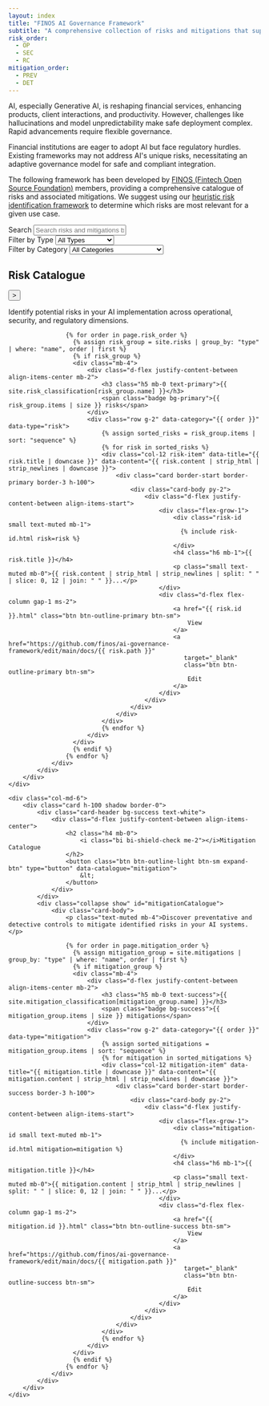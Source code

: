 ```yaml
---
layout: index
title: "FINOS AI Governance Framework"
subtitle: "A comprehensive collection of risks and mitigations that support on-boarding, development of, and running Generative AI solutions"
risk_order:
  - OP
  - SEC
  - RC
mitigation_order:
  - PREV
  - DET
---
```


AI, especially Generative AI, is reshaping financial services, enhancing products, client interactions, and productivity. However, challenges like hallucinations and model unpredictability make safe deployment complex. Rapid advancements require flexible governance.

Financial institutions are eager to adopt AI but face regulatory hurdles. Existing frameworks may not address AI's unique risks, necessitating an adaptive governance model for safe and compliant integration.

The following framework has been developed by [FINOS (Fintech Open Source Foundation)](https://www.finos.org/) members, providing a comprehensive catalogue of risks and associated mitigations. We suggest using our [heuristic risk identification framework](heuristic-assessment.html) to determine which risks are most relevant for a given use case.

<!-- Search and Filter Controls -->
<div class="row mb-4">
    <div class="col-12">
        <div class="card border-0 bg-light">
            <div class="card-body">
                <div class="row g-3">
                    <div class="col-md-6">
                        <label for="searchInput" class="form-label fw-bold">Search</label>
                        <input type="text" class="form-control" id="searchInput" placeholder="Search risks and mitigations by title or content...">
                    </div>
                    <div class="col-md-3">
                        <label for="typeFilter" class="form-label fw-bold">Filter by Type</label>
                        <select class="form-select" id="typeFilter">
                            <option value="">All Types</option>
                            <option value="risk">Risks Only</option>
                            <option value="mitigation">Mitigations Only</option>
                        </select>
                    </div>
                    <div class="col-md-3">
                        <label for="categoryFilter" class="form-label fw-bold">Filter by Category</label>
                        <select class="form-select" id="categoryFilter">
                            <option value="">All Categories</option>
                            <optgroup label="Risk Categories">
                                <option value="OP">Operational</option>
                                <option value="SEC">Security</option>
                                <option value="RC">Regulatory & Compliance</option>
                            </optgroup>
                            <optgroup label="Mitigation Categories">
                                <option value="PREV">Preventative</option>
                                <option value="DET">Detective</option>
                            </optgroup>
                        </select>
                    </div>
                </div>
            </div>
        </div>
    </div>
</div>

<!-- Main Catalogue Cards -->
<div class="row mb-5" id="catalogueRow">
    <div class="col-md-6">
        <div class="card h-100 shadow border-0">
            <div class="card-header bg-primary text-white">
                <div class="d-flex justify-content-between align-items-center">
                    <h2 class="h4 mb-0">
                        <i class="bi bi-exclamation-triangle me-2"></i>Risk Catalogue
                    </h2>
                    <button class="btn btn-outline-light btn-sm expand-btn" type="button" data-catalogue="risk">
                        &gt;
                    </button>
                </div>
            </div>
            <div class="collapse show" id="riskCatalogue">
                <div class="card-body">
                    <p class="text-muted mb-4">Identify potential risks in your AI implementation across operational, security, and regulatory dimensions.</p>
                    
                    {% for order in page.risk_order %}
                      {% assign risk_group = site.risks | group_by: "type" | where: "name", order | first %}
                      {% if risk_group %}
                      <div class="mb-4">
                          <div class="d-flex justify-content-between align-items-center mb-2">
                              <h3 class="h5 mb-0 text-primary">{{ site.risk_classification[risk_group.name] }}</h3>
                              <span class="badge bg-primary">{{ risk_group.items | size }} risks</span>
                          </div>
                          <div class="row g-2" data-category="{{ order }}" data-type="risk">
                              {% assign sorted_risks = risk_group.items | sort: "sequence" %}
                              {% for risk in sorted_risks %}
                              <div class="col-12 risk-item" data-title="{{ risk.title | downcase }}" data-content="{{ risk.content | strip_html | strip_newlines | downcase }}">
                                  <div class="card border-start border-primary border-3 h-100">
                                      <div class="card-body py-2">
                                          <div class="d-flex justify-content-between align-items-start">
                                              <div class="flex-grow-1">
                                                  <div class="risk-id small text-muted mb-1">
                                                    {% include risk-id.html risk=risk %}
                                                  </div>
                                                  <h4 class="h6 mb-1">{{ risk.title }}</h4>
                                                  <p class="small text-muted mb-0">{{ risk.content | strip_html | strip_newlines | split: " " | slice: 0, 12 | join: " " }}...</p>
                                              </div>
                                              <div class="d-flex flex-column gap-1 ms-2">
                                                  <a href="{{ risk.id }}.html" class="btn btn-outline-primary btn-sm">
                                                      View
                                                  </a>
                                                  <a href="https://github.com/finos/ai-governance-framework/edit/main/docs/{{ risk.path }}" 
                                                     target="_blank" 
                                                     class="btn btn-outline-primary btn-sm">
                                                      Edit
                                                  </a>
                                              </div>
                                          </div>
                                      </div>
                                  </div>
                              </div>
                              {% endfor %}
                          </div>
                      </div>
                      {% endif %}
                    {% endfor %}
                </div>
            </div>
        </div>
    </div>
    
    <div class="col-md-6">
        <div class="card h-100 shadow border-0">
            <div class="card-header bg-success text-white">
                <div class="d-flex justify-content-between align-items-center">
                    <h2 class="h4 mb-0">
                        <i class="bi bi-shield-check me-2"></i>Mitigation Catalogue
                    </h2>
                    <button class="btn btn-outline-light btn-sm expand-btn" type="button" data-catalogue="mitigation">
                        &lt;
                    </button>
                </div>
            </div>
            <div class="collapse show" id="mitigationCatalogue">
                <div class="card-body">
                    <p class="text-muted mb-4">Discover preventative and detective controls to mitigate identified risks in your AI systems.</p>
                    
                    {% for order in page.mitigation_order %}
                      {% assign mitigation_group = site.mitigations | group_by: "type" | where: "name", order | first %}
                      {% if mitigation_group %}
                      <div class="mb-4">
                          <div class="d-flex justify-content-between align-items-center mb-2">
                              <h3 class="h5 mb-0 text-success">{{ site.mitigation_classification[mitigation_group.name] }}</h3>
                              <span class="badge bg-success">{{ mitigation_group.items | size }} mitigations</span>
                          </div>
                          <div class="row g-2" data-category="{{ order }}" data-type="mitigation">
                              {% assign sorted_mitigations = mitigation_group.items | sort: "sequence" %}
                              {% for mitigation in sorted_mitigations %}
                              <div class="col-12 mitigation-item" data-title="{{ mitigation.title | downcase }}" data-content="{{ mitigation.content | strip_html | strip_newlines | downcase }}">
                                  <div class="card border-start border-success border-3 h-100">
                                      <div class="card-body py-2">
                                          <div class="d-flex justify-content-between align-items-start">
                                              <div class="flex-grow-1">
                                                  <div class="mitigation-id small text-muted mb-1">
                                                    {% include mitigation-id.html mitigation=mitigation %}
                                                  </div>
                                                  <h4 class="h6 mb-1">{{ mitigation.title }}</h4>
                                                  <p class="small text-muted mb-0">{{ mitigation.content | strip_html | strip_newlines | split: " " | slice: 0, 12 | join: " " }}...</p>
                                              </div>
                                              <div class="d-flex flex-column gap-1 ms-2">
                                                  <a href="{{ mitigation.id }}.html" class="btn btn-outline-success btn-sm">
                                                      View
                                                  </a>
                                                  <a href="https://github.com/finos/ai-governance-framework/edit/main/docs/{{ mitigation.path }}" 
                                                     target="_blank" 
                                                     class="btn btn-outline-success btn-sm">
                                                      Edit
                                                  </a>
                                              </div>
                                          </div>
                                      </div>
                                  </div>
                              </div>
                              {% endfor %}
                          </div>
                      </div>
                      {% endif %}
                    {% endfor %}
                </div>
            </div>
        </div>
    </div>
</div>

<script>
document.addEventListener('DOMContentLoaded', function() {
    const searchInput = document.getElementById('searchInput');
    const typeFilter = document.getElementById('typeFilter');
    const categoryFilter = document.getElementById('categoryFilter');
    const riskCatalogue = document.getElementById('riskCatalogue');
    const mitigationCatalogue = document.getElementById('mitigationCatalogue');
    const riskColumn = riskCatalogue.closest('.col-md-6');
    const mitigationColumn = mitigationCatalogue.closest('.col-md-6');
    
    // State management
    let catalogueStates = {
        risk: { expanded: false },
        mitigation: { expanded: false }
    };
    
    // Apply visual states
    function applyCatalogueStates() {
        const selectedType = typeFilter.value;
        
        // Determine visibility based on expand states and type filter
        const riskVisible = !catalogueStates.mitigation.expanded && (selectedType !== 'mitigation');
        const mitigationVisible = !catalogueStates.risk.expanded && (selectedType !== 'risk');
        
        // Handle Risk Catalogue
        if (!riskVisible) {
            riskColumn.style.display = 'none';
        } else {
            riskColumn.style.display = 'block';
            riskColumn.className = catalogueStates.risk.expanded || !mitigationVisible ? 'col-12' : 'col-md-6';
        }
        
        // Handle Mitigation Catalogue
        if (!mitigationVisible) {
            mitigationColumn.style.display = 'none';
        } else {
            mitigationColumn.style.display = 'block';
            mitigationColumn.className = catalogueStates.mitigation.expanded || !riskVisible ? 'col-12' : 'col-md-6';
        }
        
        // Update button states
        updateExpandButton('risk', catalogueStates.risk.expanded);
        updateExpandButton('mitigation', catalogueStates.mitigation.expanded);
    }
    
    // Update expand button appearance
    function updateExpandButton(type, isExpanded) {
        const button = document.querySelector(`[data-catalogue="${type}"]`);
        if (button) {
            if (type === 'risk') {
                if (isExpanded) {
                    // When risk is expanded, show left arrow to collapse it back
                    button.innerHTML = '&lt;';
                } else {
                    // When risk is not expanded, show right arrow to expand it
                    button.innerHTML = '&gt;';
                }
            } else { // mitigation
                if (isExpanded) {
                    // When mitigation is expanded, show right arrow to collapse it back
                    button.innerHTML = '&gt;';
                } else {
                    // When mitigation is not expanded, show left arrow to expand it
                    button.innerHTML = '&lt;';
                }
            }
        }
    }
    
    // Filter items and update catalogue visibility
    function filterItems() {
        const searchTerm = searchInput.value.toLowerCase();
        const selectedType = typeFilter.value;
        const selectedCategory = categoryFilter.value;
        
        // Filter items
        ['risk', 'mitigation'].forEach(type => {
            document.querySelectorAll(`.${type}-item`).forEach(item => {
                const title = item.getAttribute('data-title') || '';
                const content = item.getAttribute('data-content') || '';
                const parentSection = item.closest('[data-category]');
                const itemCategory = parentSection?.getAttribute('data-category') || '';
                
                const matchesSearch = !searchTerm || title.includes(searchTerm) || content.includes(searchTerm);
                const matchesType = !selectedType || selectedType === type;
                const matchesCategory = !selectedCategory || selectedCategory === itemCategory;
                
                item.style.display = matchesSearch && matchesType && matchesCategory ? 'block' : 'none';
            });
        });
        
        // Update category section visibility
        document.querySelectorAll('[data-category]').forEach(section => {
            const categoryType = section.getAttribute('data-category');
            const sectionType = section.getAttribute('data-type');
            const visibleItems = section.querySelectorAll(`.${sectionType}-item:not([style*="display: none"])`);
            
            const shouldShow = (!selectedType || selectedType === sectionType) && 
                             (!selectedCategory || selectedCategory === categoryType) &&
                             visibleItems.length > 0;
            
            const container = section.closest('.mb-4');
            if (container) container.style.display = shouldShow ? 'block' : 'none';
        });
        
        applyCatalogueStates();
    }
    
    // Update category options
    function updateCategoryOptions() {
        const selectedType = typeFilter.value;
        categoryFilter.innerHTML = '<option value="">All Categories</option>';
        
        if (selectedType !== 'mitigation') {
            const riskGroup = document.createElement('optgroup');
            riskGroup.label = 'Risk Categories';
            riskGroup.innerHTML = `
                <option value="OP">Operational</option>
                <option value="SEC">Security</option>
                <option value="RC">Regulatory & Compliance</option>
            `;
            categoryFilter.appendChild(riskGroup);
        }
        
        if (selectedType !== 'risk') {
            const mitigationGroup = document.createElement('optgroup');
            mitigationGroup.label = 'Mitigation Categories';
            mitigationGroup.innerHTML = `
                <option value="PREV">Preventative</option>
                <option value="DET">Detective</option>
            `;
            categoryFilter.appendChild(mitigationGroup);
        }
        
        categoryFilter.value = '';
    }
    
    // Handle expand button clicks
    document.querySelectorAll('.expand-btn').forEach(button => {
        button.addEventListener('click', function(e) {
            e.preventDefault();
            const catalogueType = this.getAttribute('data-catalogue');
            
            // Toggle the expanded state
            catalogueStates[catalogueType].expanded = !catalogueStates[catalogueType].expanded;
            
            // If expanding this catalogue, collapse the other one
            if (catalogueStates[catalogueType].expanded) {
                const otherType = catalogueType === 'risk' ? 'mitigation' : 'risk';
                catalogueStates[otherType].expanded = false;
                
                // Update type filter to match the expanded catalogue
                typeFilter.value = catalogueType;
                updateCategoryOptions();
            } else {
                // If collapsing, reset to show all types
                typeFilter.value = '';
                updateCategoryOptions();
            }
            
            filterItems();
        });
    });
    
    // Event listeners
    searchInput.addEventListener('input', filterItems);
    typeFilter.addEventListener('change', function() {
        updateCategoryOptions();
        filterItems();
    });
    categoryFilter.addEventListener('change', filterItems);
    
    // Initialize
    updateCategoryOptions();
    applyCatalogueStates();
});
</script>

